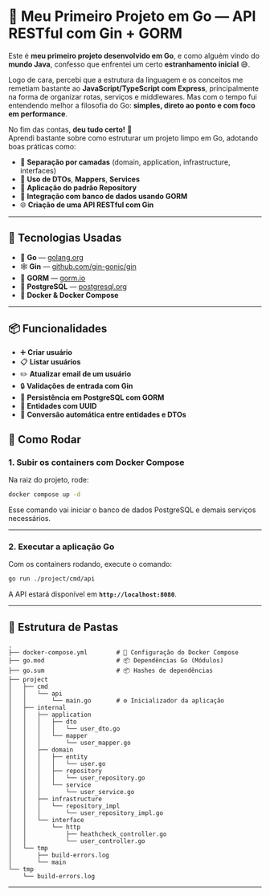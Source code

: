 # 🧪 Meu Primeiro Projeto em Go — API RESTful com Gin + GORM

Este é **meu primeiro projeto desenvolvido em Go**, e como alguém vindo do **mundo Java**, confesso que enfrentei um certo **estranhamento inicial** 😅.

Logo de cara, percebi que a estrutura da linguagem e os conceitos me remetiam bastante ao **JavaScript/TypeScript com Express**, principalmente na forma de organizar rotas, serviços e middlewares. Mas com o tempo fui entendendo melhor a filosofia do Go: **simples, direto ao ponto e com foco em performance**.

No fim das contas, **deu tudo certo!** 🎉  
Aprendi bastante sobre como estruturar um projeto limpo em Go, adotando boas práticas como:

- 🧱 **Separação por camadas** (domain, application, infrastructure, interfaces)
- 🎫 **Uso de DTOs**, **Mappers**, **Services**
- 📜 **Aplicação do padrão Repository**
- 🐘 **Integração com banco de dados usando GORM**
- 🌐 **Criação de uma API RESTful com Gin**

---


## 🚀 Tecnologias Usadas

- 🐹 **Go** — [golang.org](https://golang.org/)
- 🕸 **Gin** — [github.com/gin-gonic/gin](https://github.com/gin-gonic/gin)
- 🎩 **GORM** — [gorm.io](https://gorm.io/)
- 🐘 **PostgreSQL** — [postgresql.org](https://www.postgresql.org/)
- 🐳 **Docker & Docker Compose**

---

## 📦 Funcionalidades

- ➕ **Criar usuário**
- 📋 **Listar usuários**
- ✏️ **Atualizar email de um usuário**
- 🔒 **Validações de entrada com Gin**
- 🐘 **Persistência em PostgreSQL com GORM**
- 🧱 **Entidades com UUID**
- 🔄 **Conversão automática entre entidades e DTOs**



## 🏁 Como Rodar

### 1. **Subir os containers com Docker Compose**

Na raiz do projeto, rode:

```bash
docker compose up -d
```

Esse comando vai iniciar o banco de dados PostgreSQL e demais serviços necessários.

---

### 2. **Executar a aplicação Go**

Com os containers rodando, execute o comando:

```bash
go run ./project/cmd/api
```

A API estará disponível em **`http://localhost:8080`**.

---



## 📁 Estrutura de Pastas

```text
.
├── docker-compose.yml        # 🐳 Configuração do Docker Compose
├── go.mod                    # 📦 Dependências Go (Módulos)
├── go.sum                    # 📦 Hashes de dependências
├── project
│   ├── cmd
│   │   └── api
│   │       └── main.go       # ⚙️ Inicializador da aplicação
│   ├── internal
│   │   ├── application
│   │   │   ├── dto
│   │   │   │   └── user_dto.go
│   │   │   └── mapper
│   │   │       └── user_mapper.go
│   │   ├── domain
│   │   │   ├── entity
│   │   │   │   └── user.go
│   │   │   ├── repository
│   │   │   │   └── user_repository.go
│   │   │   └── service
│   │   │       └── user_service.go
│   │   ├── infrastructure
│   │   │   └── repository_impl
│   │   │       └── user_repository_impl.go
│   │   └── interface
│   │       └── http
│   │           ├── heathcheck_controller.go
│   │           └── user_controller.go
│   └── tmp
│       ├── build-errors.log
│       └── main
└── tmp
    └── build-errors.log
```

---


